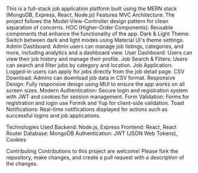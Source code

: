 This is a full-stack job application platform built using the MERN stack (MongoDB, Express, React, Node.js)
Features
MVC Architecture: The project follows the Model-View-Controller design pattern for clean separation of concerns.
HOC (Higher-Order Components): Reusable components that enhance the functionality of the app.
Dark & Light Theme: Switch between dark and light modes using Material UI's theme settings.
Admin Dashboard: Admin users can manage job listings, categories, and more, including analytics and a dashboard view.
User Dashboard: Users can view their job history and manage their profile.
Job Search & Filters: Users can search and filter jobs by category and location.
Job Application: Logged-in users can apply for jobs directly from the job detail page.
CSV Download: Admins can download job data in CSV format.
Responsive Design: Fully responsive design using MUI to ensure the app works on all screen sizes.
Modern Authentication: Secure login and registration system with JWT and cookies for session management.
Form Validation: Forms for registration and login use Formik and Yup for client-side validation.
Toast Notifications: Real-time notifications displayed for actions such as successful logins and job applications.

Technologies Used 
Backend: Node.js, Express
Frontend: React, React Router
Database: MongoDB
Authentication: JWT (JSON Web Tokens), Cookies


Contributing
Contributions to this project are welcome! Please fork the repository, make changes, and create a pull request with a description of the changes.

